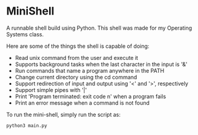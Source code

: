 # MiniShell
A runnable shell build using Python. This shell was made for my Operating Systems class.

Here are some of the things the shell is capable of doing:
- Read unix command from the user and execute it
- Supports background tasks when the last character in the input is '&'
- Run commands that name a program anywhere in the PATH
- Change current directory using the cd command
- Support redirection of input and output using '<' and '>', respectively
- Support simple pipes with '|'
- Print 'Program terminated: exit code n' when a program fails
- Print an error message when a command is not found

To run the mini-shell, simply run the script as:

    python3 main.py
    
